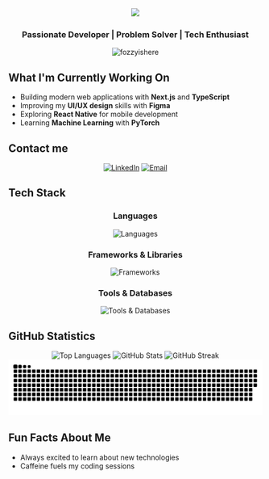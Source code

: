 <div align="center">
  <img src="https://capsule-render.vercel.app/api?type=waving&color=1F2430&height=120&section=header&text=Hi,%20I'm%20Quoc&fontSize=40&fontColor=CBCCC6" />
</div>

<h3 align="center">Passionate Developer | Problem Solver | Tech Enthusiast</h3>

<p align="center"> 
  <img src="https://komarev.com/ghpvc/?username=fozzyishere&label=Profile%20views&color=0e75b6&style=for-the-badge" alt="fozzyishere" /> 
</p>

## What I'm Currently Working On
- Building modern web applications with **Next.js** and **TypeScript**
- Improving my **UI/UX design** skills with **Figma**
- Exploring **React Native** for mobile development
- Learning **Machine Learning** with **PyTorch**

## Contact me

<div align="center">

[![LinkedIn](https://img.shields.io/badge/LinkedIn-%230077B5.svg?style=for-the-badge&logo=linkedin&logoColor=white)](https://linkedin.com/in/quoc-huy-pham-912b26272/)
[![Email](https://img.shields.io/badge/Email-D14836?style=for-the-badge&logo=gmail&logoColor=white)](mailto:danielpham13092002@gmail.com)

</div>

## Tech Stack

<div align="center">

### Languages
<p>
  <img src="https://skillicons.dev/icons?i=js,ts,java,python,c,cpp,html,css" alt="Languages" />
</p>

### Frameworks & Libraries
<p>
  <img src="https://skillicons.dev/icons?i=react,nextjs,nodejs,express,tailwind" alt="Frameworks" />
</p>

### Tools & Databases
<p>
  <img src="https://skillicons.dev/icons?i=mysql,redis,docker,git,figma,linux" alt="Tools & Databases" />
</p>

</div>


## GitHub Statistics

<div align="center">
  <img src="https://github-readme-stats.vercel.app/api/top-langs/?username=fozzyishere&theme=ayu-mirage&hide_border=false&include_all_commits=true&count_private=true&layout=compact" alt="Top Languages" />
  
  <img src="https://github-readme-stats.vercel.app/api?username=fozzyishere&theme=ayu-mirage&hide_border=false&include_all_commits=true&count_private=true" alt="GitHub Stats" />
  
  <img src="https://github-readme-streak-stats.herokuapp.com/?user=fozzyishere&theme=ayu-mirage&hide_border=false" alt="GitHub Streak" />
</div>

<div align="center">
  <img src="https://raw.githubusercontent.com/fozzyishere/fozzyishere/output/snake.svg" alt="Snake animation" />
</div>

## Fun Facts About Me
- Always excited to learn about new technologies
- Caffeine fuels my coding sessions

